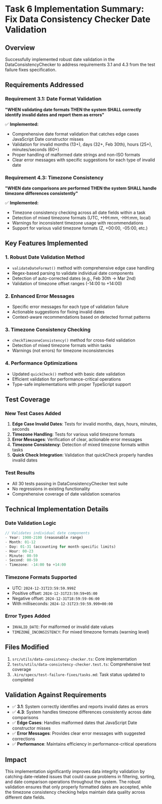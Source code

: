 # Task 6 Implementation Summary: Fix Data Consistency Checker Date Validation

## Overview

Successfully implemented robust date validation in the DataConsistencyChecker to address requirements 3.1 and 4.3 from the test failure fixes specification.

## Requirements Addressed

### Requirement 3.1: Date Format Validation

**"WHEN validating date formats THEN the system SHALL correctly identify invalid dates and report them as errors"**

✅ **Implemented:**

- Comprehensive date format validation that catches edge cases JavaScript Date constructor misses
- Validation for invalid months (13+), days (32+, Feb 30th), hours (25+), minutes/seconds (60+)
- Proper handling of malformed date strings and non-ISO formats
- Clear error messages with specific suggestions for each type of invalid date

### Requirement 4.3: Timezone Consistency

**"WHEN date comparisons are performed THEN the system SHALL handle timezone differences consistently"**

✅ **Implemented:**

- Timezone consistency checking across all date fields within a task
- Detection of mixed timezone formats (UTC, +HH:mm, -HH:mm, local)
- Warnings for inconsistent timezone usage with recommendations
- Support for various valid timezone formats (Z, +00:00, -05:00, etc.)

## Key Features Implemented

### 1. Robust Date Validation Method

- `validateDateFormat()` method with comprehensive edge case handling
- Regex-based parsing to validate individual date components
- Detection of auto-corrected dates (e.g., Feb 30th → Mar 2nd)
- Validation of timezone offset ranges (-14:00 to +14:00)

### 2. Enhanced Error Messages

- Specific error messages for each type of validation failure
- Actionable suggestions for fixing invalid dates
- Context-aware recommendations based on detected format patterns

### 3. Timezone Consistency Checking

- `checkTimezoneConsistency()` method for cross-field validation
- Detection of mixed timezone formats within tasks
- Warnings (not errors) for timezone inconsistencies

### 4. Performance Optimizations

- Updated `quickCheck()` method with basic date validation
- Efficient validation for performance-critical operations
- Type-safe implementations with proper TypeScript support

## Test Coverage

### New Test Cases Added

1. **Edge Case Invalid Dates**: Tests for invalid months, days, hours, minutes, seconds
2. **Timezone Handling**: Tests for various valid timezone formats
3. **Error Messages**: Verification of clear, actionable error messages
4. **Timezone Consistency**: Detection of mixed timezone formats within tasks
5. **Quick Check Integration**: Validation that quickCheck properly handles invalid dates

### Test Results

- All 30 tests passing in DataConsistencyChecker test suite
- No regressions in existing functionality
- Comprehensive coverage of date validation scenarios

## Technical Implementation Details

### Date Validation Logic

```typescript
// Validates individual date components
- Year: 1900-2100 (reasonable range)
- Month: 01-12
- Day: 01-31 (accounting for month-specific limits)
- Hour: 00-23
- Minute: 00-59
- Second: 00-59
- Timezone: -14:00 to +14:00
```

### Timezone Formats Supported

- UTC: `2024-12-31T23:59:59.999Z`
- Positive offset: `2024-12-31T23:59:59+05:00`
- Negative offset: `2024-12-31T18:59:59-06:00`
- With milliseconds: `2024-12-31T23:59:59.999+00:00`

### Error Types Added

- `INVALID_DATE`: For malformed or invalid date values
- `TIMEZONE_INCONSISTENCY`: For mixed timezone formats (warning level)

## Files Modified

1. `src/utils/data-consistency-checker.ts`: Core implementation
2. `tests/utils/data-consistency-checker.test.ts`: Comprehensive test coverage
3. `.kiro/specs/test-failure-fixes/tasks.md`: Task status updated to completed

## Validation Against Requirements

- ✅ **3.1**: System correctly identifies and reports invalid dates as errors
- ✅ **4.3**: System handles timezone differences consistently across date comparisons
- ✅ **Edge Cases**: Handles malformed dates that JavaScript Date constructor misses
- ✅ **Error Messages**: Provides clear error messages with suggested corrections
- ✅ **Performance**: Maintains efficiency in performance-critical operations

## Impact

This implementation significantly improves data integrity validation by catching date-related issues that could cause problems in filtering, sorting, and date comparison operations throughout the system. The robust validation ensures that only properly formatted dates are accepted, while the timezone consistency checking helps maintain data quality across different date fields.
